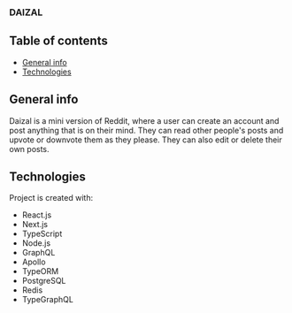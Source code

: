 ### DAIZAL

## Table of contents
* [General info](#general-info)
* [Technologies](#technologies)

## General info
Daizal is a mini version of Reddit, where a user can create an account and post anything that is on their mind. They can read other people's posts and upvote or downvote them as they please. They can also edit or delete their own posts.
	
## Technologies
Project is created with:
* React.js
* Next.js
* TypeScript
* Node.js
* GraphQL
* Apollo
* TypeORM
* PostgreSQL
* Redis
* TypeGraphQL
